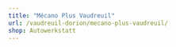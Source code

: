 ```yaml
---
title: "Mécano Plus Vaudreuil"
url: /vaudreuil-dorion/mecano-plus-vaudreuil/
shop: Autowerkstatt
---
```

